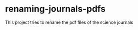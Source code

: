 renaming-journals-pdfs
======================

This project tries to rename the pdf files of the science journals
